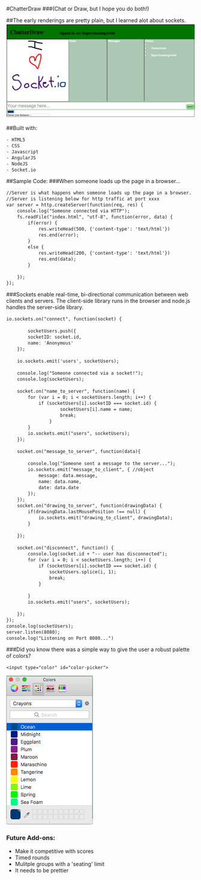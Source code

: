 #ChatterDraw
###(Chat or Draw, but I hope you do both!)

##The early renderings are pretty plain, but I learned alot about sockets.
![Screenshot](screenShot.png "ChatterDraw screenshot")

##Built with:
```
- HTML5
- CSS
- Javascript
- AngularJS
- NodeJS
- Socket.io
```
##Sample Code:
###When someone loads up the page in a browser...
```
//Server is what happens when someone loads up the page in a browser.
//Server is listening below for http traffic at port xxxx
var server = http.createServer(function(req, res) {
	console.log("Someone connected via HTTP");
	fs.readFile("index.html", "utf-8", function(error, data) {
		if(error) {
			res.writeHead(500, {'content-type': 'text/html'})
			res.end(error);
		}
		else {
			res.writeHead(200, {'content-type': 'text/html'})
			res.end(data);
		}
		
	});
});
```
###Sockets enable real-time, bi-directional communication between web clients and servers. The client-side library runs in the browser and node.js handles the server-side library.
```
io.sockets.on("connect", function(socket) {

		socketUsers.push({
		socketID: socket.id,
		name: 'Anonymous'
	});

	io.sockets.emit('users', socketUsers);

	console.log("Someone connected via a socket!");
	console.log(socketUsers);

	socket.on("name_to_server", function(name) {
		for (var i = 0; i < socketUsers.length; i++) {
			if (socketUsers[i].socketID === socket.id) {
					socketUsers[i].name = name;
					break;
				}
		}
		io.sockets.emit("users", socketUsers);
	});

	socket.on("message_to_server", function(data){

		console.log("Someone sent a message to the server...");
		io.sockets.emit("message_to_client", { //object
			message: data.message,
			name: data.name,
			date: data.date
		});
	});
	socket.on("drawing_to_server", function(drawingData) {
		if(drawingData.lastMousePosition !== null) {
			io.sockets.emit("drawing_to_client", drawingData);
		}
		
	});

	socket.on("disconnect", function() {
		console.log(socket.id + "-- user has disconnected");
		for (var i = 0; i < socketUsers.length; i++) {
			if (socketUsers[i].socketID === socket.id) {
				socketUsers.splice(i, 1);
				break;
			}
			
		}
		io.sockets.emit("users", socketUsers);
		
	});
});
console.log(socketUsers);
server.listen(8080); 
console.log("Listening on Port 8080...")
```
###Did you know there was a simple way to give the user a robust palette of colors?
```
<input type="color" id="color-picker">
```
![palette](palette.png "palette screenshot")
### Future Add-ons:
* Make it competitive with scores
* Timed rounds
* Mulitple groups with a 'seating' limit
* It needs to be prettier
